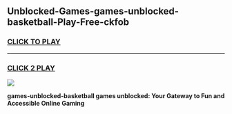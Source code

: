 
## Unblocked-Games-games-unblocked-basketball-Play-Free-ckfob
<h3>
<a href="https://premium76.site?title=games-unblocked-basketball&ref=23A">CLICK TO PLAY</a></h3>
<hr>

<h3>
<a href="https://premium76.site?title=games-unblocked-basketball&ref=23A">CLICK 2 PLAY</a>
  
</h3>

<a href="https://premium76.site?title=games-unblocked-basketball&ref=23A"><img src="https://clearcache.store/games.png"></a>


**games-unblocked-basketball games unblocked: Your Gateway to Fun and Accessible Online Gaming**
